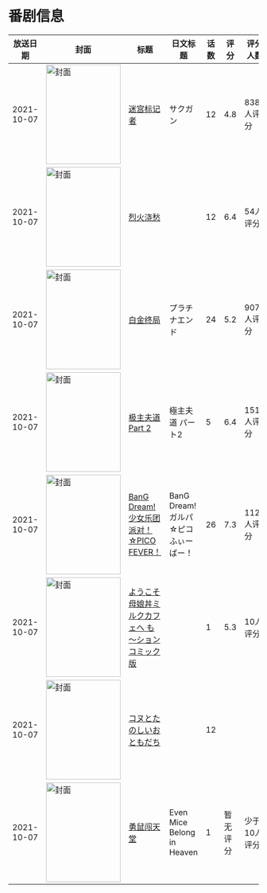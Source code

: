 # 番剧信息

|放送日期|封面|标题|日文标题|话数|评分|评分人数|
|---|---|---|---|---|---|---|
|2021-10-07|<img src="//lain.bgm.tv/pic/cover/c/b3/20/257991_6ki98.jpg" alt="封面" style="width:150px;height:200px;object-fit:cover;">|[迷宫标记者](https://bangumi.tv/subject/257991)|サクガン|12|4.8|838人评分|
|2021-10-07|<img src="//lain.bgm.tv/pic/cover/c/b0/2b/320237_hFwZx.jpg" alt="封面" style="width:150px;height:200px;object-fit:cover;">|[烈火浇愁](https://bangumi.tv/subject/320237)||12|6.4|54人评分|
|2021-10-07|<img src="//lain.bgm.tv/pic/cover/c/bd/e0/322955_2jv8M.jpg" alt="封面" style="width:150px;height:200px;object-fit:cover;">|[白金终局](https://bangumi.tv/subject/322955)|プラチナエンド|24|5.2|907人评分|
|2021-10-07|<img src="//lain.bgm.tv/pic/cover/c/95/cc/332696_z2vD2.jpg" alt="封面" style="width:150px;height:200px;object-fit:cover;">|[极主夫道 Part 2](https://bangumi.tv/subject/332696)|極主夫道 パート2|5|6.4|1511人评分|
|2021-10-07|<img src="//lain.bgm.tv/pic/cover/c/41/77/338400_00Nhy.jpg" alt="封面" style="width:150px;height:200px;object-fit:cover;">|[BanG Dream! 少女乐团派对！☆PICO FEVER！](https://bangumi.tv/subject/338400)|BanG Dream! ガルパ☆ピコ ふぃーばー！|26|7.3|1123人评分|
|2021-10-07|<img src="/img/no_icon_subject.png" alt="封面" style="width:150px;height:200px;object-fit:cover;">|[ようこそ母娘丼ミルクカフェへ も～ションコミック版](https://bangumi.tv/subject/355322)||1|5.3|10人评分|
|2021-10-07|<img src="//lain.bgm.tv/pic/cover/c/56/49/402110_pAi4x.jpg" alt="封面" style="width:150px;height:200px;object-fit:cover;">|[コヌとたのしいおともだち](https://bangumi.tv/subject/402110)||12|||
|2021-10-07|<img src="//lain.bgm.tv/pic/cover/c/3a/c5/423134_tqxs5.jpg" alt="封面" style="width:150px;height:200px;object-fit:cover;">|[勇鼠闯天堂](https://bangumi.tv/subject/423134)|Even Mice Belong in Heaven|1|暂无评分|少于10人评分|
